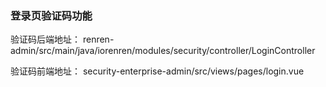 ### 登录页验证码功能


验证码后端地址： renren-admin/src/main/java/iorenren/modules/security/controller/LoginController

验证码前端地址： security-enterprise-admin/src/views/pages/login.vue